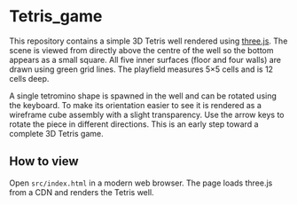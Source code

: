 # Tetris_game

This repository contains a simple 3D Tetris well rendered using [three.js](https://threejs.org/). The scene is viewed from directly above the centre of the well so the bottom appears as a small square. All five inner surfaces (floor and four walls) are drawn using green grid lines. The playfield measures 5×5 cells and is 12 cells deep.

A single tetromino shape is spawned in the well and can be rotated using the keyboard. To make its orientation easier to see it is rendered as a wireframe cube assembly with a slight transparency. Use the arrow keys to rotate the piece in different directions. This is an early step toward a complete 3D Tetris game.

## How to view

Open `src/index.html` in a modern web browser. The page loads three.js from a CDN and renders the Tetris well.
